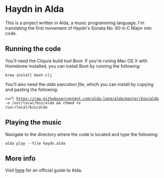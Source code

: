 # Haydn in Alda

This is a project written in Alda, a music programming language. I'm translating the first movement of Haydn's Sonata No. 60 in C Major into code. 

## Running the code
You'll need the Clojure build tool <i>Boot</i>. If you're runing Mac OS X with Homebrew installed, you can install Boot by running the following:

<code>brew install boot-clj</code>
  
You'll also need the <i>alda execution file</i>, which you can install by copying and pasting the following:

<code>curl https://raw.githubusercontent.com/alda-lang/alda/master/bin/alda -o /usr/local/bin/alda && chmod +x /usr/local/bin/alda</code>

## Playing the music
Navigate to the directory where the code is located and type the following:

<code>alda play --file haydn.alda</code>

## More info
Visit <a href="http://daveyarwood.github.io/alda/2015/09/05/alda-a-manifesto-and-gentle-introduction/">here</a> for an official guide to Alda.
